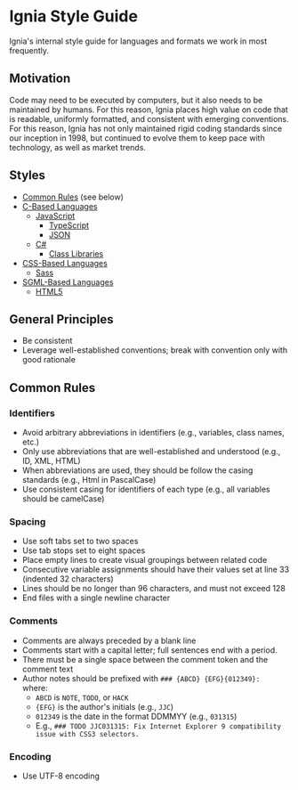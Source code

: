 # Ignia Style Guide
Ignia's internal style guide for languages and formats we work in most frequently.

## Motivation
Code may need to be executed by computers, but it also needs to be maintained by humans. For this reason, Ignia places high value on code that is readable, uniformly formatted, and consistent with emerging conventions. For this reason, Ignia has not only maintained rigid coding standards since our inception in 1998, but continued to evolve them to keep pace with technology, as well as market trends.

## Styles
- [Common Rules](#common-rules) (see below)
- [C-Based Languages](./C-Based%20Languages/)
  - [JavaScript](./C-Based%20Languages/JavaScript)
    - [TypeScript](./C-Based%20Languages/JavaScript/TypeScript.md)
    - [JSON](./C-Based%20Languages/JavaScript/JSON.md)
  - [C#](./C-Based%20Languages/C%23)
    - [Class Libraries](./C-Based%20Languages/C%23/Class%20Libraries.md)
- [CSS-Based Languages](./CSS-Based%20Languages/)
  - [Sass](./CSS-Based%20Languages/Sass.md)
- [SGML-Based Languages](./SGML-Based%20Languages/)
  - [HTML5](./SGML-Based%20Languages/HTML5.md)

## General Principles
- Be consistent
- Leverage well-established conventions; break with convention only with good rationale

## Common Rules

### Identifiers
- Avoid arbitrary abbreviations in identifiers (e.g., variables, class names, etc.)
- Only use abbreviations that are well-established and understood (e.g., ID, XML, HTML)
- When abbreviations are used, they should be follow the casing standards (e.g., Html in PascalCase)
- Use consistent casing for identifiers of each type (e.g., all variables should be camelCase)

### Spacing
- Use soft tabs set to two spaces
- Use tab stops set to eight spaces
- Place empty lines to create visual groupings between related code
- Consecutive variable assignments should have their values set at line 33 (indented 32 characters)
- Lines should be no longer than 96 characters, and must not exceed 128
- End files with a single newline character

### Comments
- Comments are always preceded by a blank line
- Comments start with a capital letter; full sentences end with a period.
- There must be a single space between the comment token and the comment text
- Author notes should be prefixed with `### {ABCD} {EFG}{012349}: ` where:
  - `ABCD` is `NOTE`, `TODO`, or `HACK`
  - `{EFG}` is the author's initials (e.g., `JJC`)
  - `012349` is the date in the format DDMMYY (e.g., `031315`)
  - E.g., `### TODO JJC031315: Fix Internet Explorer 9 compatibility issue with CSS3 selectors.`

### Encoding
- Use UTF-8 encoding

<!--
## Acknowledgments
-->